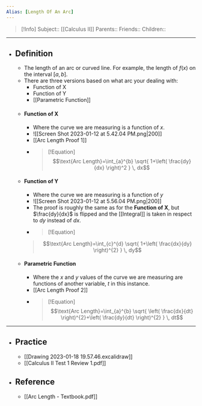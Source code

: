 ```yaml
---
Alias: [Length Of An Arc]
---
```

> [!Info]
> Subject:: [[Calculus II]]
> Parents:: 
> Friends:: 
> Children:: 
---
- ## Definition
	- The length of an arc or curved line. For example, the length of $f(x)$ on the interval $[a,b]$. 
	- There are three versions based on what arc your dealing with:
		- Function of X
		- Function of Y
		- [[Parametric Function]]
	- #### Function of X
		- Where the curve we are measuring is a function of $x$.
		- ![[Screen Shot 2023-01-12 at 5.42.04 PM.png|200]]
		- [[Arc Length Proof 1]]
		- > [!Equation]
          > $$\text{Arc Length}=\int_{a}^{b} \sqrt{ 1+\left( \frac{dy}{dx} \right)^2 } \, dx$$
	- #### Function of Y
		- Where the curve we are measuring is a function of $y$
		- ![[Screen Shot 2023-01-12 at 5.56.04 PM.png|200]]
		- The proof is roughly the same as for the **Function of X**, but $\frac{dy}{dx}$ is flipped and the [[Integral]] is taken in respect to $dy$ instead of $dx$.
		- > [!Equation]
	  > $$\text{Arc Length}=\int_{c}^{d} \sqrt{ 1+\left( \frac{dx}{dy} \right)^{2} } \, dy$$
	- #### Parametric Function
		- Where the $x$ and $y$ values of the curve we are measuring are functions of another variable, $t$ in this instance.
		- [[Arc Length Proof 2]]
		- > [!Equation]
		  > $$\text{Arc Length}=\int_{a}^{b} \sqrt{ \left( \frac{dx}{dt} \right)^{2}+\left( \frac{dy}{dt} \right)^{2} } \, dt$$
---
- ## Practice
	- [[Drawing 2023-01-18 19.57.46.excalidraw]]
	- [[Calculus II Test 1 Review 1.pdf]]
- ## Reference
	- [[Arc Length - Textbook.pdf]]